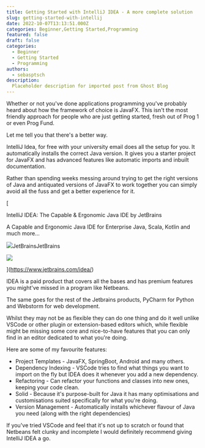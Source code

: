 ```yaml
---
title: Getting Started with IntelliJ IDEA - A more complete solution
slug: getting-started-with-intellij
date: 2022-10-07T13:13:51.000Z
categories: Beginner,Getting Started,Programming
featured: false
draft: false
categories:
  - Beginner
  - Getting Started
  - Programming
authors:
  - sebasptsch
description:
  Placeholder description for imported post from Ghost Blog 
---
```

Whether or not you've done applications programming you've probably heard about how the framework of choice is JavaFX. This isn't the most friendly approach for people who are just getting started, fresh out of Prog 1 or even Prog Fund.

Let me tell you that there's a better way.

IntelliJ Idea, for free with your university email does all the setup for you. It automatically installs the correct Java version. It gives you a starter project for JavaFX and has advanced features like automatic imports and inbuilt documentation.

Rather than spending weeks messing around trying to get the right versions of Java and antiquated versions of JavaFX to work together you can simply avoid all the fuss and get a better experience for it.

<!-- more -->

[

IntelliJ IDEA: The Capable & Ergonomic Java IDE by JetBrains

A Capable and Ergonomic Java IDE for Enterprise Java, Scala, Kotlin and much more...

![](https://www.jetbrains.com/apple-touch-icon.png?r=1234)JetBrainsJetBrains

![](https://resources.jetbrains.com/storage/products/intellij-idea/img/meta/preview.png)

](https://www.jetbrains.com/idea/)

IDEA is a paid product that covers all the bases and has premium features you might've missed in a program like Netbeans.

The same goes for the rest of the Jetbrains products, PyCharm for Python and Webstorm for web development.

Whilst they may not be as flexible they can do one thing and do it well unlike VSCode or other plugin or extension-based editors which, while flexible might be missing some core and nice-to-have features that you can only find in an editor dedicated to what you're doing.

Here are some of my favourite features:

*   Project Templates - JavaFX, SpringBoot, Android and many others.
*   Dependency Indexing - VSCode tries to find what things you want to import on the fly but IDEA does it whenever you add a new dependency.
*   Refactoring - Can refactor your functions and classes into new ones, keeping your code clean.
*   Solid - Because it's purpose-built for Java it has many optimisations and customisations suited specifically for what you're doing.
*   Version Management - Automatically installs whichever flavour of Java you need (along with the right dependencies)

If you've tried VSCode and feel that it's not up to scratch or found that Netbeans felt clunky and incomplete I would definitely recommend giving IntelliJ IDEA a go.
